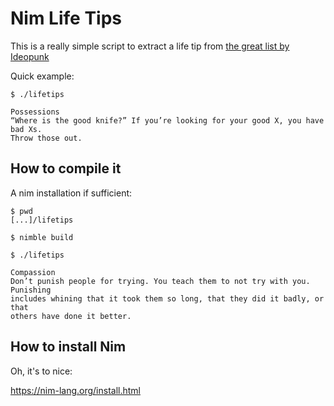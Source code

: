 # Nim Life Tips

This is a really simple script to extract a life tip from [the great list by Ideopunk](https://www.lesswrong.com/posts/7hFeMWC6Y5eaSixbD/100-tips-for-a-better-life)

Quick example:

    $ ./lifetips

    Possessions
    “Where is the good knife?” If you’re looking for your good X, you have bad Xs.
    Throw those out.

## How to compile it

A nim installation if sufficient:

    $ pwd
    [...]/lifetips

    $ nimble build

    $ ./lifetips

    Compassion
    Don’t punish people for trying. You teach them to not try with you. Punishing
    includes whining that it took them so long, that they did it badly, or that
    others have done it better.

## How to install Nim

Oh, it's to nice:

https://nim-lang.org/install.html